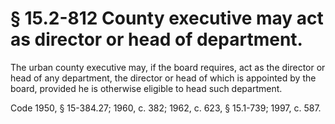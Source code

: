 # § 15.2-812 County executive may act as director or head of department.

<p>The urban county executive may, if the board requires, act as the director or head of any department, the director or head of which is appointed by the board, provided he is otherwise eligible to head such department.</p><p>Code 1950, § 15-384.27; 1960, c. 382; 1962, c. 623, § 15.1-739; 1997, c. 587.</p>